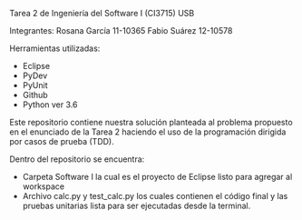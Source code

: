 Tarea 2 de Ingeniería del Software I (CI3715) USB

Integrantes: 
  Rosana García 11-10365
  Fabio Suárez  12-10578
  
Herramientas utilizadas: 
  - Eclipse
  - PyDev
  - PyUnit
  - Github
  - Python ver 3.6
  
Este repositorio contiene nuestra solución planteada al problema propuesto en el enunciado de la Tarea 2 haciendo el uso 
de la programación dirigida por casos de prueba (TDD).

Dentro del repositorio se encuentra:
  * Carpeta Software I la cual es el proyecto de Eclipse listo para agregar al workspace
  * Archivo calc.py y test_calc.py los cuales contienen el código final y las pruebas unitarias lista para ser ejecutadas 
    desde la terminal.

